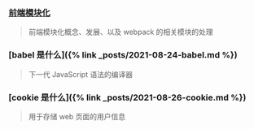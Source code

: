 ### [前端模块化](./docs/front-end-modularity)

> 前端模块化概念、发展、以及 webpack 的相关模块的处理

### [babel 是什么]({% link _posts/2021-08-24-babel.md %})

> 下一代 JavaScript 语法的编译器

### [cookie 是什么]({% link _posts/2021-08-26-cookie.md %})

> 用于存储 web 页面的用户信息

